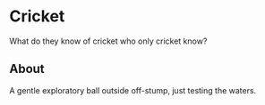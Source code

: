 # Cricket
What do they know of cricket who only cricket know?

## About
A gentle exploratory ball outside off-stump, just testing the waters.
